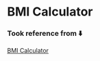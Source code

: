 # BMI Calculator    

### Took reference from ⬇️
[BMI Calculator](https://sadanandpai.github.io/frontend-mini-challenges/javascript/src/challenges/bmi-calculator/)

